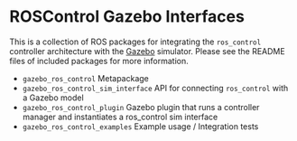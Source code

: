 ROSControl Gazebo Interfaces
============================

This is a collection of ROS packages for integrating the `ros_control`
controller architecture with the [Gazebo](gazebosim.org) simulator. Please see
the README files of included packages for more information.

 * `gazebo_ros_control` Metapackage
 * `gazebo_ros_control_sim_interface` API for connecting `ros_control` with a Gazebo model
 * `gazebo_ros_control_plugin` Gazebo plugin that runs a controller manager and instantiates a ros_control sim interface
 * `gazebo_ros_control_examples` Example usage / Integration tests
